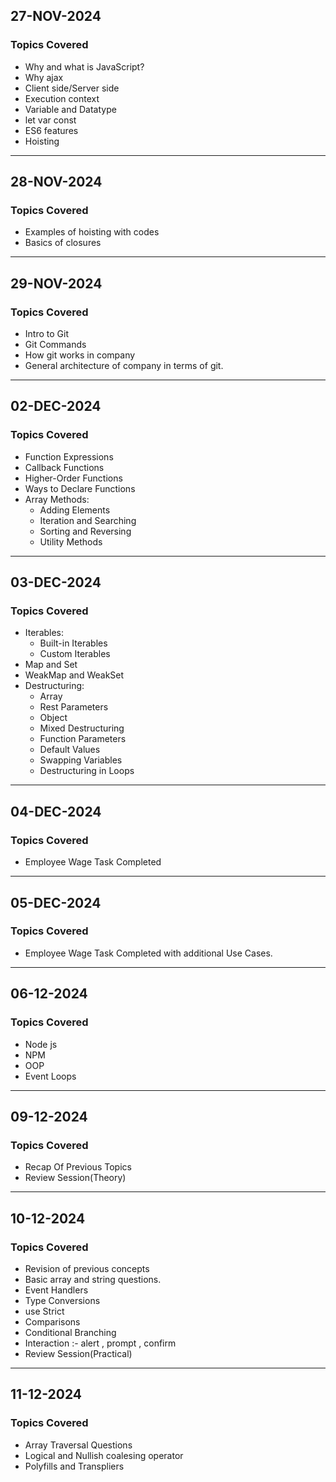 ## 27-NOV-2024
### Topics Covered
- Why and what is JavaScript? 
- Why ajax 
- Client side/Server side 
- Execution context 
- Variable and Datatype 
- let var const 
- ES6 features 
- Hoisting

---

## 28-NOV-2024
### Topics Covered
- Examples of hoisting with codes 
- Basics of closures

---

## 29-NOV-2024
### Topics Covered
- Intro to Git 
- Git Commands 
- How git works in company 
- General architecture of company in terms of git.

---

## 02-DEC-2024
### Topics Covered
- Function Expressions
- Callback Functions
- Higher-Order Functions
- Ways to Declare Functions
- Array Methods:
  - Adding Elements
  - Iteration and Searching
  - Sorting and Reversing
  - Utility Methods

---

## 03-DEC-2024
### Topics Covered
- Iterables:
  - Built-in Iterables
  - Custom Iterables
- Map and Set
- WeakMap and WeakSet
- Destructuring:
  - Array
  - Rest Parameters
  - Object
  - Mixed Destructuring
  - Function Parameters
  - Default Values
  - Swapping Variables
  - Destructuring in Loops


---

## 04-DEC-2024
### Topics Covered
- Employee Wage Task Completed

---

## 05-DEC-2024
### Topics Covered 
- Employee Wage Task Completed with additional Use Cases.

---

## 06-12-2024
### Topics Covered
- Node js
- NPM
- OOP
- Event Loops

---

## 09-12-2024
### Topics Covered
- Recap Of Previous Topics
- Review Session(Theory)

---

## 10-12-2024
### Topics Covered
- Revision of previous concepts
- Basic array and string questions.
- Event Handlers
- Type Conversions
- use Strict
- Comparisons
- Conditional Branching
- Interaction :- alert , prompt , confirm
- Review Session(Practical)

---

## 11-12-2024
### Topics Covered
- Array Traversal Questions
- Logical and Nullish coalesing operator  
- Polyfills and Transpliers